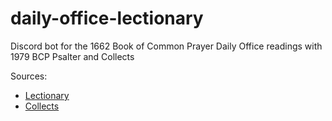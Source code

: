 # daily-office-lectionary

Discord bot for the 1662 Book of Common Prayer Daily Office readings with 1979 BCP Psalter and Collects

Sources:
- [Lectionary](https://www.theodramatist.com/posts/on-praying-through-the-bible-in-a-year)
- [Collects](https://www.bcponline.org/Collects/seasonsc.html)
